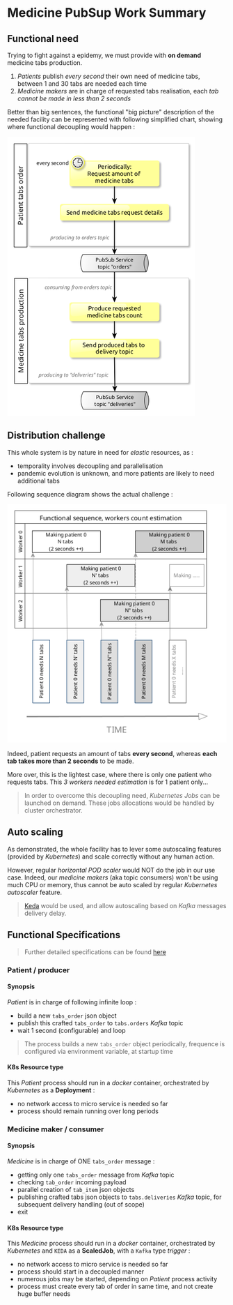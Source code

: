 # Medicine PubSup Work Summary

## Functional need
Trying to fight against a epidemy, we must provide with **on demand** medicine tabs production.

1. _Patients_ publish _every second_ their own need of medicine tabs, between 1 and 30 tabs are needed each time
2. _Medicine makers_ are in charge of requested tabs realisation, each _tab cannot be made in less than 2 seconds_

Better than big sentences, the functional "big picture" description of the needed facility can be represented with following simplified chart, showing where functional decoupling would happen :     

![Functional big picture diagram](documentation/assets/functional.png)

## Distribution challenge
This whole system is by nature in need for _elastic_ resources, as :
- temporality involves decoupling and parallelisation
- pandemic evolution is unknown, and more patients are likely to need additional tabs

Following sequence diagram shows the actual challenge :     

![Functional sequence diagram](documentation/assets/functional_needed_parallel.png)

Indeed, patient requests an amount of tabs **every second**, whereas **each tab takes more than 2 seconds** to be made.    

More over, this is the lightest case, where there is only one patient who requests tabs. This _3 workers needed estimation_ is for 1 patient only...

> In order to overcome this decoupling need, _Kubernetes Jobs_ can be launched on demand. These jobs allocations would be handled by cluster orchestrator.

## Auto scaling
As demonstrated, the whole facility has to lever some autoscaling features (provided by _Kubernetes_) and scale correctly without any human action.

However, regular _horizontal POD scaler_ would NOT do the job in our use case. Indeed, our _medicine makers_ (aka topic consumers) won't be using much CPU or memory, thus cannot be auto scaled by regular _Kubernetes autoscaler_ feature.

> [Keda](https://keda.sh/) would be used, and allow autoscaling based on _Kafka_ messages delivery delay.

## Functional Specifications
> Further detailed specifications can be found [here](documentation/README.md)

### Patient / producer
#### Synopsis
_Patient_ is in charge of following infinite loop :
- build a new `tabs_order` json object
- publish this crafted `tabs_order` to `tabs.orders` _Kafka_ topic
- wait 1 second (configurable) and loop

> The process builds a new `tabs_order` object periodically, frequence is configured via environment variable, at startup time

#### K8s Resource type
This _Patient_ process should run in a _docker_ container, orchestrated by _Kubernetes_ as a **Deployment** :
- no network access to micro service is needed so far
- process should remain running over long periods


### Medicine maker / consumer
#### Synopsis
_Medicine_ is in charge of ONE `tabs_order` message :
- getting only one `tabs_order` message from *Kafka* topic
- checking `tab_order` incoming payload
- parallel creation of `tab_item` json objects
- publishing crafted tabs json objects to `tabs.deliveries` *Kafka* topic, for subsequent delivery handling (out of scope)
- exit

#### K8s Resource type
This _Medicine_ process should run in a _docker_ container, orchestrated by _Kubernetes_ and `KEDA` as a **ScaledJob**, with a `Kafka` type *trigger* :
- no network access to micro service is needed so far
- process should start in a decoupled manner
- numerous jobs may be started, depending on *Patient* process activity
- process must create every tab of order in same time, and not create huge buffer needs